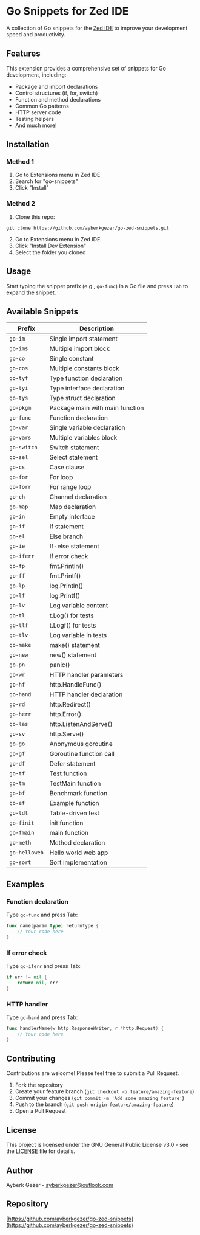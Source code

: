 # Go Snippets for Zed IDE

A collection of Go snippets for the [Zed IDE](https://zed.dev) to improve your development speed and productivity.

## Features

This extension provides a comprehensive set of snippets for Go development, including:

- Package and import declarations
- Control structures (if, for, switch)
- Function and method declarations
- Common Go patterns
- HTTP server code
- Testing helpers
- And much more!

## Installation

### Method 1

1. Go to Extensions menu in Zed IDE
2. Search for "go-snippets"
3. Click "Install"

### Method 2
1. Clone this repo:
```
git clone https://github.com/ayberkgezer/go-zed-snippets.git
```
2. Go to Extensions menu in Zed IDE
3. Click "Install Dev Extension"
4. Select the folder you cloned

## Usage

Start typing the snippet prefix (e.g., `go-func`) in a Go file and press `Tab` to expand the snippet.

## Available Snippets

| Prefix | Description |
|--------|-------------|
| `go-im` | Single import statement |
| `go-ims` | Multiple import block |
| `go-co` | Single constant |
| `go-cos` | Multiple constants block |
| `go-tyf` | Type function declaration |
| `go-tyi` | Type interface declaration |
| `go-tys` | Type struct declaration |
| `go-pkgm` | Package main with main function |
| `go-func` | Function declaration |
| `go-var` | Single variable declaration |
| `go-vars` | Multiple variables block |
| `go-switch` | Switch statement |
| `go-sel` | Select statement |
| `go-cs` | Case clause |
| `go-for` | For loop |
| `go-forr` | For range loop |
| `go-ch` | Channel declaration |
| `go-map` | Map declaration |
| `go-in` | Empty interface |
| `go-if` | If statement |
| `go-el` | Else branch |
| `go-ie` | If-else statement |
| `go-iferr` | If error check |
| `go-fp` | fmt.Println() |
| `go-ff` | fmt.Printf() |
| `go-lp` | log.Println() |
| `go-lf` | log.Printf() |
| `go-lv` | Log variable content |
| `go-tl` | t.Log() for tests |
| `go-tlf` | t.Logf() for tests |
| `go-tlv` | Log variable in tests |
| `go-make` | make() statement |
| `go-new` | new() statement |
| `go-pn` | panic() |
| `go-wr` | HTTP handler parameters |
| `go-hf` | http.HandleFunc() |
| `go-hand` | HTTP handler declaration |
| `go-rd` | http.Redirect() |
| `go-herr` | http.Error() |
| `go-las` | http.ListenAndServe() |
| `go-sv` | http.Serve() |
| `go-go` | Anonymous goroutine |
| `go-gf` | Goroutine function call |
| `go-df` | Defer statement |
| `go-tf` | Test function |
| `go-tm` | TestMain function |
| `go-bf` | Benchmark function |
| `go-ef` | Example function |
| `go-tdt` | Table-driven test |
| `go-finit` | init function |
| `go-fmain` | main function |
| `go-meth` | Method declaration |
| `go-helloweb` | Hello world web app |
| `go-sort` | Sort implementation |

## Examples

### Function declaration
Type `go-func` and press Tab:
```go
func name(param type) returnType {
    // Your code here
}
```

### If error check
Type `go-iferr` and press Tab:
```go
if err != nil {
    return nil, err
}
```

### HTTP handler
Type `go-hand` and press Tab:
```go
func handlerName(w http.ResponseWriter, r *http.Request) {
    // Your code here
}
```

## Contributing

Contributions are welcome! Please feel free to submit a Pull Request.

1. Fork the repository
2. Create your feature branch (`git checkout -b feature/amazing-feature`)
3. Commit your changes (`git commit -m 'Add some amazing feature'`)
4. Push to the branch (`git push origin feature/amazing-feature`)
5. Open a Pull Request

## License

This project is licensed under the GNU General Public License v3.0 - see the [LICENSE](LICENSE) file for details.

## Author

Ayberk Gezer - [ayberkgezer@outlook.com](mailto:ayberkgezer@outlook.com)

## Repository

[https://github.com/ayberkgezer/go-zed-snippets](https://github.com/ayberkgezer/go-zed-snippets)
